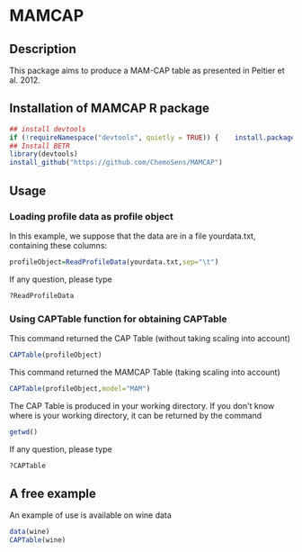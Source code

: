 # MAMCAP
## Description
This package aims to produce a MAM-CAP table as presented in Peltier et al. 2012.
## Installation of MAMCAP R package
```R
## install devtools
if (!requireNamespace("devtools", quietly = TRUE)) {    install.packages("devtools") }
## Install BETR
library(devtools)
install_github("https://github.com/ChemoSens/MAMCAP")
```
## Usage
### Loading profile data as profile object
In this example, we suppose that the data are in a file yourdata.txt, containing these columns: 
```R
profileObject=ReadProfileData(yourdata.txt,sep="\t")
```
If any question, please type
```R
?ReadProfileData
```
### Using CAPTable function for obtaining CAPTable
This command returned the CAP Table (without taking scaling into account)
```R
CAPTable(profileObject)
```
This command returned the MAMCAP Table (taking scaling into account)
```R
CAPTable(profileObject,model="MAM")
```

The CAP Table is produced in your working directory. If you don't know where is your working directory, it can be returned by the command
```R
getwd()
```
If any question, please type
```R
?CAPTable
```
## A free example
An example of use is available on wine data
```R
data(wine)
CAPTable(wine)
```
